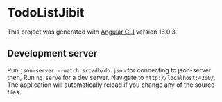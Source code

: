 # TodoListJibit

This project was generated with [Angular CLI](https://github.com/angular/angular-cli) version 16.0.3.

## Development server

Run `json-server --watch src/db/db.json` for connecting to json-server then,
Run `ng serve` for a dev server. Navigate to `http://localhost:4200/`. The application will automatically reload if you change any of the source files.

